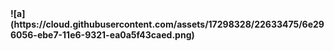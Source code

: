 
<b>
![a](https://cloud.githubusercontent.com/assets/17298328/22633475/6e296056-ebe7-11e6-9321-ea0a5f43caed.png) 
</b>
